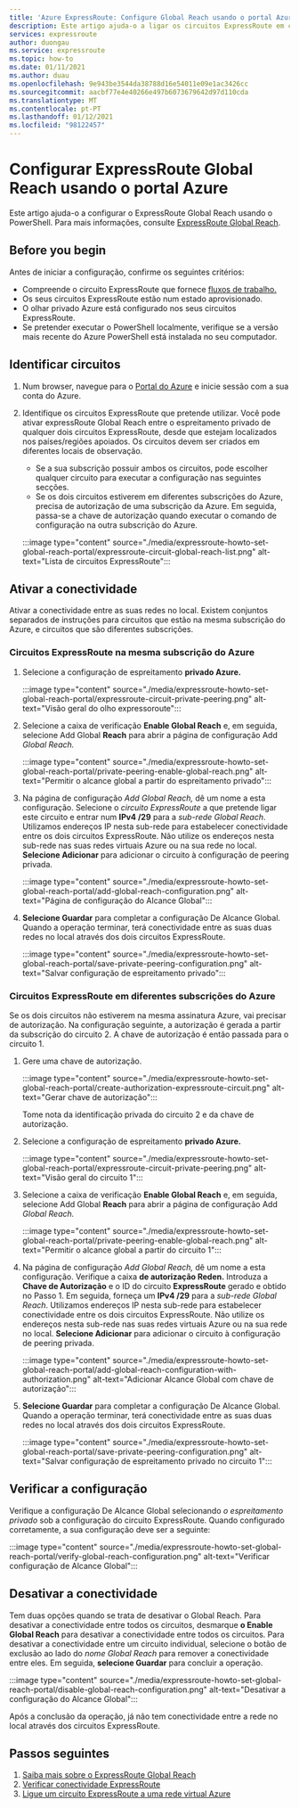 ```yaml
---
title: 'Azure ExpressRoute: Configure Global Reach usando o portal Azure'
description: Este artigo ajuda-o a ligar os circuitos ExpressRoute em conjunto para fazer uma rede privada entre as suas redes no local e ativar o Global Reach utilizando o portal Azure.
services: expressroute
author: duongau
ms.service: expressroute
ms.topic: how-to
ms.date: 01/11/2021
ms.author: duau
ms.openlocfilehash: 9e943be3544da38788d16e54011e09e1ac3426cc
ms.sourcegitcommit: aacbf77e4e40266e497b6073679642d97d110cda
ms.translationtype: MT
ms.contentlocale: pt-PT
ms.lasthandoff: 01/12/2021
ms.locfileid: "98122457"
---
```

# <a name="configure-expressroute-global-reach-using-the-azure-portal"></a>Configurar ExpressRoute Global Reach usando o portal Azure

Este artigo ajuda-o a configurar o ExpressRoute Global Reach usando o PowerShell. Para mais informações, consulte [ExpressRoute Global Reach](expressroute-global-reach.md).

 ## <a name="before-you-begin"></a>Before you begin

Antes de iniciar a configuração, confirme os seguintes critérios:

* Compreende o circuito ExpressRoute que fornece [fluxos de trabalho.](expressroute-workflows.md)
* Os seus circuitos ExpressRoute estão num estado aprovisionado.
* O olhar privado Azure está configurado nos seus circuitos ExpressRoute.
* Se pretender executar o PowerShell localmente, verifique se a versão mais recente do Azure PowerShell está instalada no seu computador.

## <a name="identify-circuits"></a>Identificar circuitos

1. Num browser, navegue para o [Portal do Azure](https://portal.azure.com) e inicie sessão com a sua conta do Azure.

2. Identifique os circuitos ExpressRoute que pretende utilizar. Você pode ativar expressRoute Global Reach entre o espreitamento privado de qualquer dois circuitos ExpressRoute, desde que estejam localizados nos países/regiões apoiados. Os circuitos devem ser criados em diferentes locais de observação. 

   * Se a sua subscrição possuir ambos os circuitos, pode escolher qualquer circuito para executar a configuração nas seguintes secções.
   * Se os dois circuitos estiverem em diferentes subscrições do Azure, precisa de autorização de uma subscrição da Azure. Em seguida, passa-se a chave de autorização quando executar o comando de configuração na outra subscrição do Azure.

    :::image type="content" source="./media/expressroute-howto-set-global-reach-portal/expressroute-circuit-global-reach-list.png" alt-text="Lista de circuitos ExpressRoute":::

## <a name="enable-connectivity"></a>Ativar a conectividade

Ativar a conectividade entre as suas redes no local. Existem conjuntos separados de instruções para circuitos que estão na mesma subscrição do Azure, e circuitos que são diferentes subscrições.

### <a name="expressroute-circuits-in-the-same-azure-subscription"></a>Circuitos ExpressRoute na mesma subscrição do Azure

1. Selecione a configuração de espreitamento **privado Azure.** 

    :::image type="content" source="./media/expressroute-howto-set-global-reach-portal/expressroute-circuit-private-peering.png" alt-text="Visão geral do olho expressoroute":::

1. Selecione a caixa de verificação **Enable Global Reach** e, em seguida, selecione Add Global **Reach** para abrir a página de configuração Add *Global Reach.*

    :::image type="content" source="./media/expressroute-howto-set-global-reach-portal/private-peering-enable-global-reach.png" alt-text="Permitir o alcance global a partir do espreitamento privado":::

1. Na página de configuração *Add Global Reach,* dê um nome a esta configuração. Selecione o *circuito ExpressRoute* a que pretende ligar este circuito e entrar num **IPv4 /29** para a *sub-rede Global Reach*. Utilizamos endereços IP nesta sub-rede para estabelecer conectividade entre os dois circuitos ExpressRoute. Não utilize os endereços nesta sub-rede nas suas redes virtuais Azure ou na sua rede no local. **Selecione Adicionar** para adicionar o circuito à configuração de peering privada.

    :::image type="content" source="./media/expressroute-howto-set-global-reach-portal/add-global-reach-configuration.png" alt-text="Página de configuração do Alcance Global":::

1. **Selecione Guardar** para completar a configuração De Alcance Global. Quando a operação terminar, terá conectividade entre as suas duas redes no local através dos dois circuitos ExpressRoute.

    :::image type="content" source="./media/expressroute-howto-set-global-reach-portal/save-private-peering-configuration.png" alt-text="Salvar configuração de espreitamento privado":::

### <a name="expressroute-circuits-in-different-azure-subscriptions"></a>Circuitos ExpressRoute em diferentes subscrições do Azure

Se os dois circuitos não estiverem na mesma assinatura Azure, vai precisar de autorização. Na configuração seguinte, a autorização é gerada a partir da subscrição do circuito 2. A chave de autorização é então passada para o circuito 1.

1. Gere uma chave de autorização.

   :::image type="content" source="./media/expressroute-howto-set-global-reach-portal/create-authorization-expressroute-circuit.png" alt-text="Gerar chave de autorização"::: 

   Tome nota da identificação privada do circuito 2 e da chave de autorização.

1. Selecione a configuração de espreitamento **privado Azure.** 

    :::image type="content" source="./media/expressroute-howto-set-global-reach-portal/expressroute-circuit-private-peering.png" alt-text="Visão geral do circuito 1":::

1. Selecione a caixa de verificação **Enable Global Reach** e, em seguida, selecione Add Global **Reach** para abrir a página de configuração Add *Global Reach.*

    :::image type="content" source="./media/expressroute-howto-set-global-reach-portal/private-peering-enable-global-reach.png" alt-text="Permitir o alcance global a partir do circuito 1":::

1. Na página de configuração *Add Global Reach,* dê um nome a esta configuração. Verifique a caixa **de autorização Reden.** Introduza a **Chave de Autorização** e o ID do circuito **ExpressRoute** gerado e obtido no Passo 1. Em seguida, forneça um **IPv4 /29** para a *sub-rede Global Reach*. Utilizamos endereços IP nesta sub-rede para estabelecer conectividade entre os dois circuitos ExpressRoute. Não utilize os endereços nesta sub-rede nas suas redes virtuais Azure ou na sua rede no local. **Selecione Adicionar** para adicionar o circuito à configuração de peering privada.

    :::image type="content" source="./media/expressroute-howto-set-global-reach-portal/add-global-reach-configuration-with-authorization.png" alt-text="Adicionar Alcance Global com chave de autorização":::

1. **Selecione Guardar** para completar a configuração De Alcance Global. Quando a operação terminar, terá conectividade entre as suas duas redes no local através dos dois circuitos ExpressRoute.

    :::image type="content" source="./media/expressroute-howto-set-global-reach-portal/save-private-peering-configuration.png" alt-text="Salvar configuração de espreitamento privado no circuito 1":::

## <a name="verify-the-configuration"></a>Verificar a configuração

Verifique a configuração De Alcance Global selecionando *o espreitamento privado* sob a configuração do circuito ExpressRoute. Quando configurado corretamente, a sua configuração deve ser a seguinte:

:::image type="content" source="./media/expressroute-howto-set-global-reach-portal/verify-global-reach-configuration.png" alt-text="Verificar configuração de Alcance Global":::

## <a name="disable-connectivity"></a>Desativar a conectividade

Tem duas opções quando se trata de desativar o Global Reach. Para desativar a conectividade entre todos os circuitos, desmarque **o Enable Global Reach** para desativar a conectividade entre todos os circuitos. Para desativar a conectividade entre um circuito individual, selecione o botão de exclusão ao lado do *nome Global Reach* para remover a conectividade entre eles. Em seguida, **selecione Guardar** para concluir a operação.

:::image type="content" source="./media/expressroute-howto-set-global-reach-portal/disable-global-reach-configuration.png" alt-text="Desativar a configuração do Alcance Global":::

Após a conclusão da operação, já não tem conectividade entre a rede no local através dos circuitos ExpressRoute.

## <a name="next-steps"></a>Passos seguintes
1. [Saiba mais sobre o ExpressRoute Global Reach](expressroute-global-reach.md)
2. [Verificar conectividade ExpressRoute](expressroute-troubleshooting-expressroute-overview.md)
3. [Ligue um circuito ExpressRoute a uma rede virtual Azure](expressroute-howto-linkvnet-arm.md)
